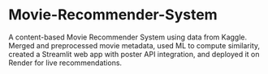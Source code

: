 # Movie-Recommender-System
A content-based Movie Recommender System using data from Kaggle. Merged and preprocessed movie metadata, used ML to compute similarity, created a Streamlit web app with poster API integration, and deployed it on Render for live recommendations.

